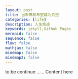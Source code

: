 ```yaml
---
layout: post
title: 当未来和希望成为负担
categories: [life]
description: 人生旅途
keywords: jekyll,Github Pages
mermaid: false
sequence: false
flow: false
mathjax: false
mindmap: false
mindmap2: false
---
```


to be continue ......
Content here
